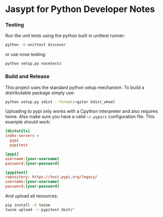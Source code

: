 # Jasypt for Python Developer Notes

### Testing

Run the unit tests using the python built in unittest runner:

```sh
python -m unittest discover
```

or use nose testing:

```sh
python setup.py nosetests
```

### Build and Release

This project uses the standard python setup mechanism. To build a distributable package simply use:

```sh
python setup.py sdist --formats=gztar bdist_wheel
```

Uploading to pypi only works with a Cpython interpreter and also requires twine. Also make sure you have a valid `~/.pypirc` configuration file. This example should work:

```ini
[distutils]
index-servers =
  pypi
  pypitest

[pypi]
username:[your-username]
password:[your-password]

[pypitest]
repository: https://test.pypi.org/legacy/
username:[your-username]
password:[your-password]
```

And upload all resources:

```sh
pip install -U twine
twine upload -r pypitest dist/*
```
